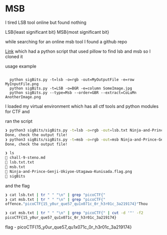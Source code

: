 # MSB

I tired LSB tool online but found nothing 

LSB{least significant bit}
MSB{most significant bit}

while searching for an online msb tool I found a github repo

[Link](https://github.com/Pulho/sigBits) which had a python script that used pillow to find lsb and msb so I cloned it

usage example
```

  python sigBits.py -t=lsb -o=rgb -out=MyOutputFile -e=row MyInputFile.png
  python sigBits.py -t=LSB -o=BGR -e=column SomeImage.jpg
  python sigBits.py --type=Msb --order=GBR --extract=CoLuMn AnotherImage.png
```

I loaded my virtual environment which has all ctf tools and python modules for CTF and 

ran the script

```bash
❯ python3 sigBits/sigBits.py -t=lsb -o=rgb -out=lsb.txt Ninja-and-Prince-Genji-Ukiyoe-Utagawa-Kunisada.flag.png
Done, check the output file!
❯ python3 sigBits/sigBits.py -t=msb -o=rgb -out=msb Ninja-and-Prince-Genji-Ukiyoe-Utagawa-Kunisada.flag.png
Done, check the output file!

❯ ls
 chall-9-steno.md
 lsb.txt.txt
 msb.txt
 Ninja-and-Prince-Genji-Ukiyoe-Utagawa-Kunisada.flag.png
 sigBits
```

and the flag

```bash
❯ cat lsb.txt | tr " " "\n" | grep "picoCTF{"
❯ cat msb.txt | tr " " "\n" | grep "picoCTF{"
offence."picoCTF{15_y0ur_que57_qu1x071c_0r_h3r01c_3a219174}"Thou

❯ cat msb.txt | tr " " "\n" | grep "picoCTF{" | cut -d '"' -f2
picoCTF{15_y0ur_que57_qu1x071c_0r_h3r01c_3a219174}
```

flag     -    picoCTF{15_y0ur_que57_qu1x071c_0r_h3r01c_3a219174}